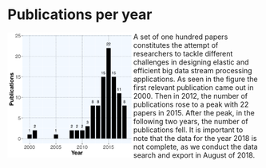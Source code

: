 
<link rel="stylesheet" href="https://use.fontawesome.com/releases/v5.0.10/css/all.css" integrity="sha384-+d0P83n9kaQMCwj8F4RJB66tzIwOKmrdb46+porD/OvrJ+37WqIM7UoBtwHO6Nlg" crossorigin="anonymous">

# Publications per year

<div>
<img width="50%" align="left" src="pubperyear.png">  
<p> 
A set of one hundred papers constitutes the attempt of researchers to tackle different challenges in designing elastic and efficient big data stream processing applications. As seen in the figure the first relevant publication came out in 2000. Then in 2012, the number of publications rose to a peak with 22 papers in 2015. After the peak, in the following two years, the number of publications fell. It is important to note that the data for the year 2018 is not complete, as we conduct the data search and export in August of 2018.
</p>
</div>

